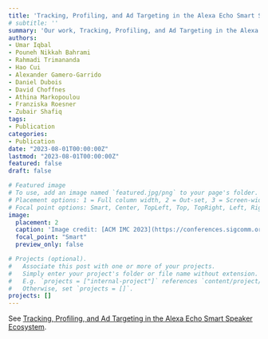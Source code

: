 ```yaml
---
title: 'Tracking, Profiling, and Ad Targeting in the Alexa Echo Smart Speaker Ecosystem has been accepted to IMC 2023!'
# subtitle: ''
summary: 'Our work, Tracking, Profiling, and Ad Targeting in the Alexa Echo Smart Speaker Ecosystem, has been accepted to IMC 2023.'
authors:
- Umar Iqbal
- Pouneh Nikkah Bahrami
- Rahmadi Trimananda
- Hao Cui
- Alexander Gamero-Garrido
- Daniel Dubois
- David Choffnes
- Athina Markopoulou
- Franziska Roesner
- Zubair Shafiq
tags:
- Publication
categories:
- Publication
date: "2023-08-01T00:00:00Z"
lastmod: "2023-08-01T00:00:00Z"
featured: false
draft: false

# Featured image
# To use, add an image named `featured.jpg/png` to your page's folder.
# Placement options: 1 = Full column width, 2 = Out-set, 3 = Screen-width
# Focal point options: Smart, Center, TopLeft, Top, TopRight, Left, Right, BottomLeft, Bottom, BottomRight
image:
  placement: 2
  caption: 'Image credit: [ACM IMC 2023](https://conferences.sigcomm.org/imc/2023/cfp/)'
  focal_point: "Smart"
  preview_only: false

# Projects (optional).
#   Associate this post with one or more of your projects.
#   Simply enter your project's folder or file name without extension.
#   E.g. `projects = ["internal-project"]` references `content/project/deep-learning/index.md`.
#   Otherwise, set `projects = []`.
projects: []
---
```


See [Tracking, Profiling, and Ad Targeting in the Alexa Echo Smart Speaker Ecosystem](https://conferences.sigcomm.org/imc/2023/cfp/).
